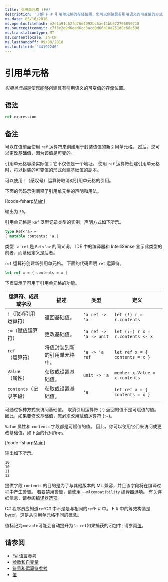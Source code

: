 ```yaml
---
title: 引用单元格 (F#)
description: '了解 F # 引用单元格的存储位置，您可以创建具有引用语义的可变值的方式。'
ms.date: 05/16/2016
ms.openlocfilehash: e2e1a91c62fd76e4992bc5ae11bb672766850718
ms.sourcegitcommit: c7f3e2e9d6ead6cc3acd0d66b10a251d0c66e59d
ms.translationtype: MT
ms.contentlocale: zh-CN
ms.lasthandoff: 09/08/2018
ms.locfileid: "44192246"
---
```

# <a name="reference-cells"></a>引用单元格

*引用单元格*是使您能够创建具有引用语义的可变值的存储位置。

## <a name="syntax"></a>语法

```fsharp
ref expression
```

## <a name="remarks"></a>备注

可以在值前面使用 `ref` 运算符来创建用于封装该值的新引用单元格。 然后，您可以更改基础值，因为该值是可变的。

引用单元格容纳实际值；它不仅仅是一个地址。 使用 `ref` 运算符创建引用单元格时，将以封装的可变值的形式创建基础值的副本。

可以使用 `!`（感叹号）运算符取消对引用单元格的引用。

下面的代码示例阐释了引用单元格的声明和用法。

[!code-fsharp[Main](../../../samples/snippets/fsharp/lang-ref-1/snippet2201.fs)]

输出为 `50`。

引用单元格是 `Ref` 泛型记录类型的实例，声明方式如下所示。

```fsharp
type Ref<'a> =
{ mutable contents: 'a }
```

类型 `'a ref` 是 `Ref<'a>` 的同义词。 IDE 中的编译器和 IntelliSense 显示此类型的前者，而基础定义是后者。

`ref` 运算符创建新引用单元格。 下面的代码声明 `ref` 运算符。

```fsharp
let ref x = { contents = x }
```

下表显示了可用于引用单元格的功能。

|运算符、成员或字段|描述|类型|定义|
|--------------------------|-----------|----|----------|
|`!`（取消引用运算符）|返回基础值。|`'a ref -> 'a`|`let (!) r = r.contents`|
|`:=`（赋值运算符）|更改基础值。|`'a ref -> 'a -> unit`|`let (:=) r x = r.contents <- x`|
|`ref`（运算符）|将值封装到新的引用单元格中。|`'a -> 'a ref`|`let ref x = { contents = x }`|
|`Value`（属性）|获取或设置基础值。|`unit -> 'a`|`member x.Value = x.contents`|
|`contents`（记录字段）|获取或设置基础值。|`'a`|`let ref x = { contents = x }`|
可通过多种方式来访问基础值。 取消引用运算符 (`!`) 返回的值不是可赋值的值。 因此，如果要修改基础值，您必须改用赋值运算符 (`:=`)。

`Value` 属性和 `contents` 字段都是可赋值的值。 因此，你可以使用它们来访问或更改基础值，如下面的代码所示。

[!code-fsharp[Main](../../../samples/snippets/fsharp/lang-ref-1/snippet2203.fs)]

输出如下所示。

```
10
10
11
12
```

提供字段 `contents` 的目的是为了与其他版本的 ML 兼容，并且该字段将在编译过程中产生警告。 若要禁用警告，请使用 `--mlcompatibility` 编译器选项。 有关详细信息，请参阅[编译器选项](compiler-options.md)。

C# 程序员应知道`ref`C# 中不是是与相同的`ref`F # 中。 F # 中的等效构造是[byref](byrefs.md)，这是从引用单元格不同的概念。

值标记为`mutable`可能会自动提升为`'a ref`如果捕获的闭包中; 请参阅[值](values/index.md)。

## <a name="see-also"></a>请参阅

- [F# 语言参考](index.md)
- [参数和自变量](parameters-and-arguments.md)
- [符号和运算符参考](symbol-and-operator-reference/index.md)
- [值](values/index.md)
